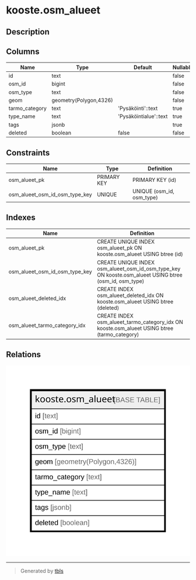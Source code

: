 # kooste.osm_alueet

## Description

## Columns

| Name | Type | Default | Nullable | Children | Parents | Comment |
| ---- | ---- | ------- | -------- | -------- | ------- | ------- |
| id | text |  | false |  |  |  |
| osm_id | bigint |  | false |  |  |  |
| osm_type | text |  | false |  |  |  |
| geom | geometry(Polygon,4326) |  | false |  |  |  |
| tarmo_category | text | 'Pysäköinti'::text | true |  |  |  |
| type_name | text | 'Pysäköintialue'::text | true |  |  |  |
| tags | jsonb |  | true |  |  |  |
| deleted | boolean | false | false |  |  |  |

## Constraints

| Name | Type | Definition |
| ---- | ---- | ---------- |
| osm_alueet_pk | PRIMARY KEY | PRIMARY KEY (id) |
| osm_alueet_osm_id_osm_type_key | UNIQUE | UNIQUE (osm_id, osm_type) |

## Indexes

| Name | Definition |
| ---- | ---------- |
| osm_alueet_pk | CREATE UNIQUE INDEX osm_alueet_pk ON kooste.osm_alueet USING btree (id) |
| osm_alueet_osm_id_osm_type_key | CREATE UNIQUE INDEX osm_alueet_osm_id_osm_type_key ON kooste.osm_alueet USING btree (osm_id, osm_type) |
| osm_alueet_deleted_idx | CREATE INDEX osm_alueet_deleted_idx ON kooste.osm_alueet USING btree (deleted) |
| osm_alueet_tarmo_category_idx | CREATE INDEX osm_alueet_tarmo_category_idx ON kooste.osm_alueet USING btree (tarmo_category) |

## Relations

![er](kooste.osm_alueet.svg)

---

> Generated by [tbls](https://github.com/k1LoW/tbls)
